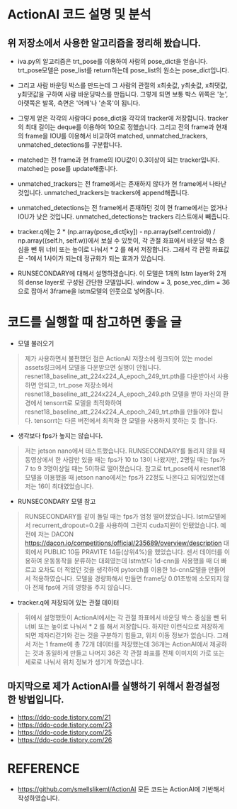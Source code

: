 # ActionAI 코드 설명 및 분석

## 위 저장소에서 사용한 알고리즘을 정리해 봤습니다.

+ iva.py의 알고리즘은 trt_pose를 이용하여 사람의 pose_dict을 얻습니다.
trt_pose모델은 pose_list를 return하는데 pose_list의 원소는 pose_dict입니다.

+ 그리고 사람 바운딩 박스를 만드는데 그 사람의 관절의 x최솟값, y최솟값, x최댓값, y최댓값을 구하여 사람 바운딩박스를 만듭니다.
그렇게 되면 보통 박스 위쪽은 '눈', 아랫쪽은 발목, 측면은 '어깨'나 '손목'이 됩니다.

+ 그렇게 얻은 각각의 사람마다 pose_dict을 각각의 tracker에 저장합니다.
tracker의 최대 길이는 deque를 이용하여 10으로 정했습니다.
그리고 전의 frame과 현재의 frame을 IOU를 이용해서 비교하여 matched, unmatched_trackers, unmatched_detections를 구분합니다.
+ matched는 전 frame과 현 frame의 IOU값이 0.3이상이 되는 tracker입니다.
matched는 pose를 update해줍니다.

+ unmatched_trackers는 전 frame에서는 존재하지 않다가 현 frame에서 나타난 것입니다. 
unmatched_trackers는 trackers에 append해줍니다.

+ unmatched_detections는 전 frame에서 존재하던 것이 현 frame에서는 없거나 IOU가 낮은 것입니다.
unmatched_detections는 trackers 리스트에서 빼줍니다.
+ tracker.q에는  2 * (np.array(pose_dict[ky]) - np.array(self.centroid)) / np.array((self.h, self.w))에서 보실 수 있듯이, 각 관절 좌표에서 바운딩 박스 중심을 뺀 뒤 너비 또는 높이로 나눠서 * 2 를 해서 저장합니다. 그래서 각 관절 좌표값은 -1에서 1사이가 되는데 정규화가 되는 효과가 있습니다.
+ RUNSECONDARY에 대해서 설명하겠습니다.
이 모델은 1개의 lstm layer와 2개의 dense layer로 구성된 간단한 모델입니다.
window = 3, pose_vec_dim = 36 으로 잡아서
3frame을 lstm모델의 인풋으로 넣어줍니다. 

# 코드를 실행할 때 참고하면 좋을 글

+ 모델 불러오기
> 제가 사용하면서 불편했던 점은 ActionAI 저장소에 링크되어 있는 model assets링크에서 모델을 다운받으면 실행이 안됩니다.
resnet18_baseline_att_224x224_A_epoch_249_trt.pth를 다운받아서 사용하면 안되고,
trt_pose 저장소에서 resnet18_baseline_att_224x224_A_epoch_249.pth 모델을 받아 자신의 환경에서 tensorrt로 모델을 최적화하여 resnet18_baseline_att_224x224_A_epoch_249_trt.pth을 만들어야 합니다.
tensorrt는 다른 버전에서 최적화 한 모델을 사용하지 못하는 듯 합니다.
+ 생각보다 fps가 높지는 않습니다.
> 저는 jetson nano에서 테스트했습니다.
RUNSECONDARY를 돌리지 않을 때 동영상에서 한 사람만 있을 때는 fps가 10 to 13이 나왔지만,
2명일 때는 fps가 7 to 9 3명이상일 때는 5이하로 떨어졌습니다.
참고로 trt_pose에서 resnet18모델을 이용했을 때 jetson nano에서는 fps가 22정도 나온다고 되어있었는데 저는 16이 최대였었습니다.
+ RUNSECONDARY 모델 참고
> RUNSECONDARY를 같이 돌릴 때는 fps가 엄청 떨어졌었습니다.
lstm모델에서 recurrent_dropout=0.2를 사용하여 그런지 cuda지원이 안됐었습니다.
예전에 저는 DACON https://dacon.io/competitions/official/235689/overview/description 대회에서 
PUBLIC 10등 PRAVITE 14등(상위4%)을 했었습니다.
센서 데이터를 이용하여 운동동작을 분류하는 대회였는데 lstm보다 1d-cnn을 사용했을 때 더 빠르고 오차도 더 적었던 것을 생각하여
pytorch를 이용한 1d-cnn모델을 만들어서 적용하였습니다. 모델을 경량화해서 만들면 frame당 0.01초밖에 소모되지 않아 전체 fps에 거의 영향을 주지 않습니다.
+ tracker.q에 저장되어 있는 관절 데이터
> 위에서 설명했듯이 ActionAI에서는 각 관절 좌표에서 바운딩 박스 중심을 뺀 뒤 너비 또는 높이로 나눠서 * 2 를 해서 저장합니다. 하지만 이런식으로 저장하게 되면 제자리걷기와 걷는 것을 구분하기 힘들고, 위치 이동 정보가 없습니다. 그래서 저는 1 frame에 총 72개 데이터를 저장했는데 36개는 ActionAI에서 제공하는 것과 동일하게 만들고 나머지 36은 각 관절 좌표를 전체 이미지의 가로 또는 세로로 나눠서 위치 정보가 생기게 하였습니다.
## 마지막으로 제가 ActionAI를 실행하기 위해서 환경설정 한 방법입니다.
+ https://ddo-code.tistory.com/21
+ https://ddo-code.tistory.com/23
+ https://ddo-code.tistory.com/25
+ https://ddo-code.tistory.com/26
# REFERENCE
+ https://github.com/smellslikeml/ActionAI  모든 코드는 ActionAI에 기반해서 작성하였습니다.